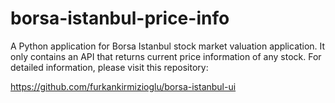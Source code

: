 # borsa-istanbul-price-info
A Python application for Borsa Istanbul stock market valuation application. It only contains an API that returns current price information of any stock. For detailed information, please visit this repository:

https://github.com/furkankirmizioglu/borsa-istanbul-ui
